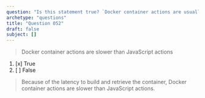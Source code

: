 ```yaml
---
question: "Is this statement true? `Docker container actions are usually slower than JavaScript actions`"
archetype: "questions"
title: "Question 052"
draft: false
subject: []
---
```


> Docker container actions are slower than JavaScript actions
1. [x] True
1. [ ] False
> Because of the latency to build and retrieve the container, Docker container actions are slower than JavaScript actions.

